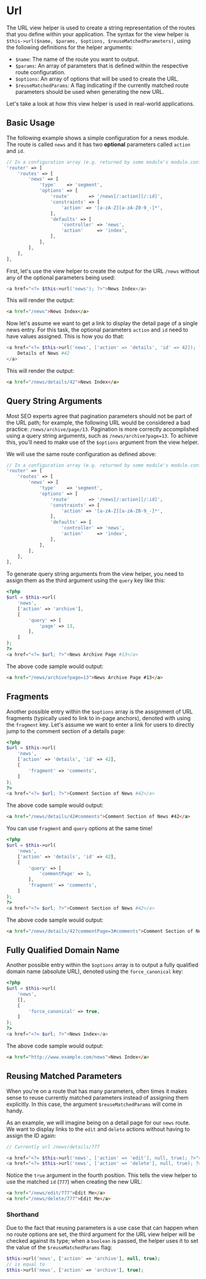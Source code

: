 # Url

The URL view helper is used to create a string representation of the routes that
you define within your application. The syntax for the view helper is
`$this->url($name, $params, $options, $reuseMatchedParameters)`, using the
following definitions for the helper arguments:

- `$name`: The name of the route you want to output.
- `$params`: An array of parameters that is defined within the respective route
  configuration.
- `$options`: An array of options that will be used to create the URL.
- `$reuseMatchedParams`: A flag indicating if the currently matched route
  parameters should be used when generating the new URL.

Let's take a look at how this view helper is used in real-world applications.

## Basic Usage

The following example shows a simple configuration for a news module. The route
is called `news` and it has two **optional** parameters called `action` and
`id`.

```php
// In a configuration array (e.g. returned by some module's module.config.php)
'router' => [
    'routes' => [
        'news' => [
            'type'    => 'segment',
            'options' => [
                'route'       => '/news[/:action][/:id]',
                'constraints' => [
                    'action' => '[a-zA-Z][a-zA-Z0-9_-]*',
                ],
                'defaults' => [
                    'controller' => 'news',
                    'action'     => 'index',
                ],
            ],
        ],
    ],
],
```

First, let's use the view helper to create the output for the URL `/news`
without any of the optional parameters being used:

```php
<a href="<?= $this->url('news'); ?>">News Index</a>
```

This will render the output:

```html
<a href="/news">News Index</a>
```

Now let's assume we want to get a link to display the detail page of a single
news entry. For this task, the optional parameters `action` and `id` need to
have values assigned. This is how you do that:

```php
<a href="<?= $this->url('news', ['action' => 'details', 'id' => 42]); ?>">
    Details of News #42
</a>
```

This will render the output:

```html
<a href="/news/details/42">News Index</a>
```

## Query String Arguments

Most SEO experts agree that pagination parameters should not be part of the URL
path; for example, the following URL would be considered a bad practice:
`/news/archive/page/13`. Pagination is more correctly accomplished using a query
string arguments, such as `/news/archive?page=13`. To achieve this, you'll need
to make use of the `$options` argument from the view helper.

We will use the same route configuration as defined above:

```php
// In a configuration array (e.g. returned by some module's module.config.php)
'router' => [
    'routes' => [
        'news' => [
            'type'    => 'segment',
            'options' => [
                'route'       => '/news[/:action][/:id]',
                'constraints' => [
                    'action' => '[a-zA-Z][a-zA-Z0-9_-]*',
                ],
                'defaults' => [
                    'controller' => 'news',
                    'action'     => 'index',
                ],
            ],
        ],
    ],
],
```

To generate query string arguments from the view helper, you need to assign them
as the third argument using the `query` key like this:

```php
<?php
$url = $this->url(
    'news',
    ['action' => 'archive'],
    [
        'query' => [
            'page' => 13,
        ],
    ]
);
?>
<a href="<?= $url; ?>">News Archive Page #13</a>
```

The above code sample would output:

```html
<a href="/news/archive?page=13">News Archive Page #13</a>
```

## Fragments

Another possible entry within the `$options` array is the assignment of URL
fragments (typically used to link to in-page anchors), denoted with using the
`fragment` key. Let's assume we want to enter a link for users to directly jump
to the comment section of a details page:

```php
<?php
$url = $this->url(
    'news',
    ['action' => 'details', 'id' => 42],
    [
        'fragment' => 'comments',
    ]
);
?>
<a href="<?= $url; ?>">Comment Section of News #42</a>
```

The above code sample would output:

```html
<a href="/news/details/42#comments">Comment Section of News #42</a>
```

You can use `fragment` and `query` options at the same time!

```php
<?php
$url = $this->url(
    'news',
    ['action' => 'details', 'id' => 42],
    [
        'query' => [
            'commentPage' => 3,
        ],
        'fragment' => 'comments',
    ]
);
?>
<a href="<?= $url; ?>">Comment Section of News #42</a>
```

The above code sample would output:

```html
<a href="/news/details/42?commentPage=3#comments">Comment Section of News #42</a>
```

## Fully Qualified Domain Name

Another possible entry within the `$options` array is to output a fully
qualified domain name (absolute URL), denoted using the `force_canonical` key:

```php
<?php
$url = $this->url(
    'news',
    [],
    [
        'force_canonical' => true,
    ]
);
?>
<a href="<?= $url; ?>">News Index</a>
```

The above code sample would output:

```html
<a href="http://www.example.com/news">News Index</a>
```

## Reusing Matched Parameters

When you're on a route that has many parameters, often times it makes sense to
reuse currently matched parameters instead of assigning them explicitly. In this
case, the argument `$reuseMatchedParams` will come in handy.

As an example, we will imagine being on a detail page for our `news` route. We
want to display links to the `edit` and `delete` actions without having to
assign the ID again:

```php
// Currently url /news/details/777

<a href="<?= $this->url('news', ['action' => 'edit'], null, true); ?>">Edit Me</a>
<a href="<?= $this->url('news', ['action' => 'delete'], null, true); ?>">Delete Me</a>
```

Notice the `true` argument in the fourth position. This tells the view helper to
use the matched `id` (`777`) when creating the new URL:

```html
<a href="/news/edit/777">Edit Me</a>
<a href="/news/delete/777">Edit Me</a>
```

### Shorthand

Due to the fact that reusing parameters is a use case that can happen when no
route options are set, the third argument for the URL view helper will be
checked against its type; when a `boolean` is passed, the helper uses it to set
the value of the `$reuseMatchedParams` flag:

```php
$this->url('news', ['action' => 'archive'], null, true);
// is equal to
$this->url('news', ['action' => 'archive'], true);
```
